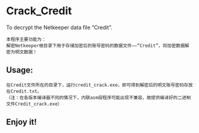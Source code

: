 # Crack_Credit
To decrypt the Netkeeper data file “Credit”.  

    本程序主要功能为：
    解密Netkeeper根目录下用于存储加密后的账号密码的数据文件——“Credit”，将加密数据解密为明文数据！
    
## Usage:
    在Credit文件所在的目录下，运行credit_crack.exe，即可得到解密后的明文账号密码存放在Credit.txt。
    （注：在各版本编译器不同的情况下，内联asm段程序可能出现不兼容，故提供编译好的二进制文件Credit_crack.exe）
    
## Enjoy it!
